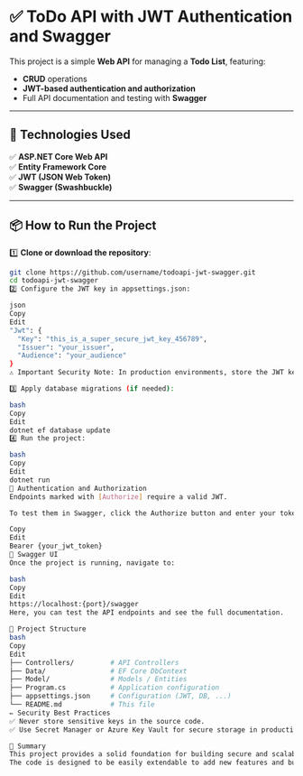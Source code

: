 # ✅ ToDo API with JWT Authentication and Swagger

This project is a simple **Web API** for managing a **Todo List**, featuring:
- **CRUD** operations
- **JWT-based authentication and authorization**
- Full API documentation and testing with **Swagger**

---

## 🚀 Technologies Used
✅ **ASP.NET Core Web API**  
✅ **Entity Framework Core**  
✅ **JWT (JSON Web Token)**  
✅ **Swagger (Swashbuckle)**  

---

## 📦 How to Run the Project

1️⃣ **Clone or download the repository**:
```bash
git clone https://github.com/username/todoapi-jwt-swagger.git
cd todoapi-jwt-swagger
2️⃣ Configure the JWT key in appsettings.json:

json
Copy
Edit
"Jwt": {
  "Key": "this_is_a_super_secure_jwt_key_456789",
  "Issuer": "your_issuer",
  "Audience": "your_audience"
}
⚠️ Important Security Note: In production environments, store the JWT key securely using Secret Manager or Azure Key Vault. Avoid committing secrets to the source code!

3️⃣ Apply database migrations (if needed):

bash
Copy
Edit
dotnet ef database update
4️⃣ Run the project:

bash
Copy
Edit
dotnet run
🔐 Authentication and Authorization
Endpoints marked with [Authorize] require a valid JWT.

To test them in Swagger, click the Authorize button and enter your token:

Copy
Edit
Bearer {your_jwt_token}
🔎 Swagger UI
Once the project is running, navigate to:

bash
Copy
Edit
https://localhost:{port}/swagger
Here, you can test the API endpoints and see the full documentation.

📁 Project Structure
bash
Copy
Edit
├── Controllers/         # API Controllers
├── Data/                # EF Core DbContext
├── Model/               # Models / Entities
├── Program.cs           # Application configuration
├── appsettings.json     # Configuration (JWT, DB, ...)
└── README.md            # This file
✏️ Security Best Practices
✅ Never store sensitive keys in the source code.
✅ Use Secret Manager or Azure Key Vault for secure storage in production.

🎯 Summary
This project provides a solid foundation for building secure and scalable APIs with ASP.NET Core.
The code is designed to be easily extendable to add new features and business logic.

